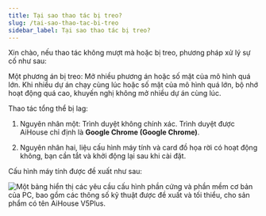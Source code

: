 ```yaml
---
title: Tại sao thao tác bị treo?
slug: /tai-sao-thao-tac-bi-treo
sidebar_label: Tại sao thao tác bị treo?
---
```


Xin chào, nếu thao tác không mượt mà hoặc bị treo, phương pháp xử lý sự cố như sau:

Một phương án bị treo: Mở nhiều phương án hoặc số mặt của mô hình quá lớn. Khi nhiều dự án chạy cùng lúc hoặc số mặt của mô hình quá lớn, bộ nhớ hoạt động quá cao, khuyến nghị không mở nhiều dự án cùng lúc.

Thao tác tổng thể bị lag:

1. Nguyên nhân một: Trình duyệt không chính xác. Trình duyệt được AiHouse chỉ định là **Google Chrome (Google Chrome)**.

2. Nguyên nhân hai, liệu cấu hình máy tính và card đồ họa rời có hoạt động không, bạn cần tắt và khởi động lại sau khi cài đặt.

Cấu hình máy tính được đề xuất như sau:

![Một bảng hiển thị các yêu cầu cấu hình phần cứng và phần mềm cơ bản của PC, bao gồm các thông số kỹ thuật được đề xuất và tối thiểu, cho sản phẩm có tên AiHouse V5Plus.](https://storage.googleapis.com/jegavn_kb/images/a4ffff74-f273-4d87-9d3c-249615c49177.png)